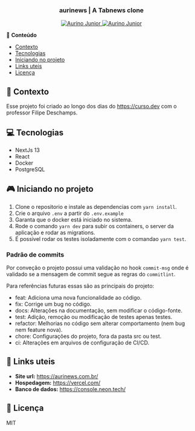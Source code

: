 <div align="center">
   <h3>aurinews | A Tabnews clone</h3>
</div>

<p align="center">
   <a href="https://www.instagram.com/aurigod97/">
      <img alt="Aurino Junior" src="https://img.shields.io/badge/-aurigod97-0390fc?style=flat&logo=Instagram&logoColor=white&color=blue" />
   </a>
    <a href="https://www.linkedin.com/in/aurino-junior-7718a4158/">
      <img alt="Aurino Junior" src="https://img.shields.io/badge/-Aurino%20Junior-0390fc?style=flat&logo=Linkedin&logoColor=white&color=blue" />
   </a>
</p>

📍 **Conteúdo**

- [Contexto](#blue_book-contexto)
- [Tecnologias](#computer-tecnologias)
- [Iniciando no projeto](#video_game-iniciando-no-projeto)
- [Links uteis](#beers-links-uteis)
- [Licença](#page_with_curl-licença)

## :blue_book: Contexto

Esse projeto foi criado ao longo dos dias do https://curso.dev com o professor Filipe Deschamps.

## :computer: Tecnologias

- NextJs 13
- React
- Docker
- PostgreSQL

## :video_game: Iniciando no projeto

1. Clone o repositorio e instale as dependencias com `yarn install`.
2. Crie o arquivo `.env` a partir do `.env.example`
3. Garanta que o docker está iniciado no sistema.
4. Rode o comando `yarn dev` para subir os containers, o server da aplicação e rodar as migrations.
5. É possivel rodar os testes isoladamente com o comandao `yarn test`.

### Padrão de commits

Por conveção o projeto possui uma validação no hook `commit-msg` onde é validado se a mensagem de commit segue as regras do `commitlint`.

Para referências futuras essas são as principais do projeto:

- feat: Adiciona uma nova funcionalidade ao código.
- fix: Corrige um bug no código.
- docs: Alterações na documentação, sem modificar o código-fonte.
- test: Adição, remoção ou modificação de testes apenas testes.
- refactor: Melhorias no código sem alterar comportamento (nem bug nem feature nova).
- chore: Configurações do projeto, fora da pasta src ou test.
- ci: Alterações em arquivos de configuração de CI/CD.

## :beers: Links uteis

- **Site url:** https://aurinews.com.br/
- **Hospedagem:** https://vercel.com/
- **Banco de dados:** https://console.neon.tech/

## :page_with_curl: Licença

MIT
